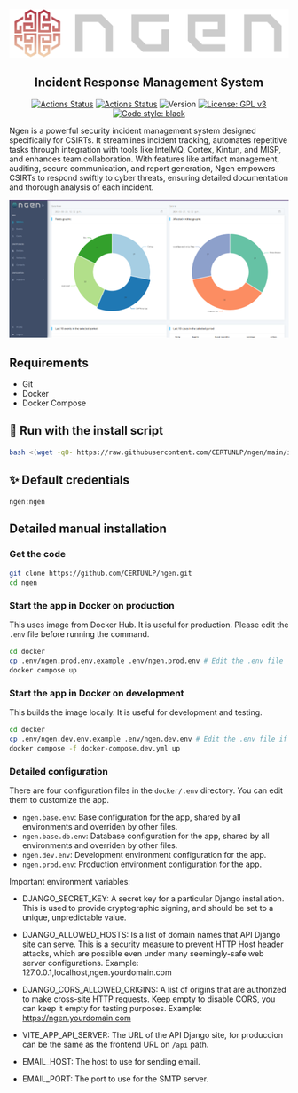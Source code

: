 ![Black Logo](https://github.com/certunlp/ngen/blob/main/ngen/static/img/ngenlogo_big_light.png?raw=true)

<h2 align="center">Incident Response Management System</h2>

<p align="center">
<a href="https://github.com/certunlp/ngen/actions"><img alt="Actions Status" src="https://github.com/certunlp/ngen/actions/workflows/backend.yml/badge.svg"></a>
<a href="https://github.com/certunlp/ngen/actions"><img alt="Actions Status" src="https://github.com/certunlp/ngen/actions/workflows/frontend.yml/badge.svg"></a>
<img alt="Version" src="https://img.shields.io/badge/version-0.1.0-brightblue">
<a href="https://www.gnu.org/licenses/gpl-3.0"><img alt="License: GPL v3" src="https://img.shields.io/badge/License-GPLv3-blue.svg"></a>
<a href="https://github.com/certunlp/ngen"><img alt="Code style: black" src="https://img.shields.io/badge/code%20style-black-000000.svg"></a>
</p>

Ngen is a powerful security incident management system designed specifically for CSIRTs. It streamlines incident
tracking, automates repetitive tasks through integration with tools like IntelMQ, Cortex, Kintun, and MISP, and enhances
team collaboration. With features like artifact management, auditing, secure communication, and report generation, Ngen
empowers CSIRTs to respond swiftly to cyber threats, ensuring detailed documentation and thorough analysis of each
incident.

![Example Preview](https://github.com/certunlp/ngen/blob/main/docs/images/preview1.png?raw=true)

## Requirements

- Git
- Docker
- Docker Compose


## 🚀 Run with the install script

```bash
bash <(wget -qO- https://raw.githubusercontent.com/CERTUNLP/ngen/main/install.sh)
```


## ✨ Default credentials

```
ngen:ngen
```


## Detailed manual installation

### Get the code

```bash
git clone https://github.com/CERTUNLP/ngen.git
cd ngen
```

### Start the app in Docker on production

This uses image from Docker Hub. It is useful for production. Please edit the `.env` file before running the command.

```bash
cd docker
cp .env/ngen.prod.env.example .env/ngen.prod.env # Edit the .env file
docker compose up
```

### Start the app in Docker on development

This builds the image locally. It is useful for development and testing.

```bash
cd docker
cp .env/ngen.dev.env.example .env/ngen.dev.env # Edit the .env file if needed
docker compose -f docker-compose.dev.yml up
```


### Detailed configuration

There are four configuration files in the `docker/.env` directory. You can edit them to customize the app.

- `ngen.base.env`: Base configuration for the app, shared by all environments and overriden by other files.
- `ngen.base.db.env`: Database configuration for the app, shared by all environments and overriden by other files.
- `ngen.dev.env`: Development environment configuration for the app.
- `ngen.prod.env`: Production environment configuration for the app.

Important environment variables:

- DJANGO_SECRET_KEY: A secret key for a particular Django installation. This is used to provide cryptographic signing, and should be set to a unique, unpredictable value.
- DJANGO_ALLOWED_HOSTS: Is a list of domain names that API Django site can serve. This is a security measure to prevent HTTP Host header attacks, which are possible even under many seemingly-safe web server configurations. Example: 127.0.0.1,localhost,ngen.yourdomain.com
- DJANGO_CORS_ALLOWED_ORIGINS: A list of origins that are authorized to make cross-site HTTP requests. Keep empty to disable CORS, you can keep it empty for testing purposes. Example: https://ngen.yourdomain.com

- VITE_APP_API_SERVER: The URL of the API Django site, for produccion can be the same as the frontend URL on `/api` path.

- EMAIL_HOST: The host to use for sending email.
- EMAIL_PORT: The port to use for the SMTP server. 
